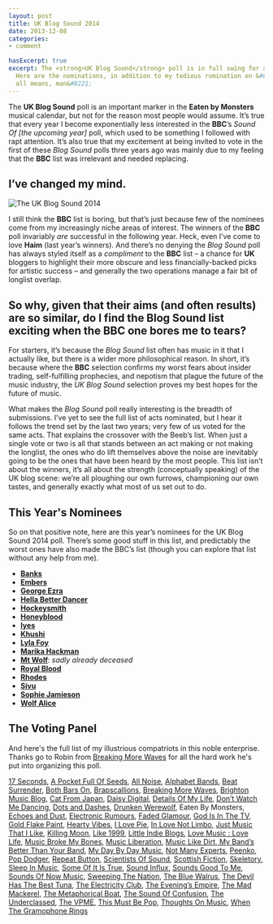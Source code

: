 ```yaml
---
layout: post
title: UK Blog Sound 2014
date: 2013-12-08
categories:
- comment

hasExcerpt: true
excerpt: The <strong>UK Blog Sound</strong> poll is in full swing for another year.
  Here are the nominations, in addition to my tedious rumination on &#8220;what it
  all means, man&#8221;
---
```


The **UK Blog Sound** poll is an important marker in the **Eaten by Monsters** musical calendar, but not for the reason most people would assume. It’s true that every year I become exponentially less interested in the **BBC**’s *Sound Of [the upcoming year]* poll, which used to be something I followed with rapt attention. It’s also true that my excitement at being invited to vote in the first of these *Blog Sound* polls three years ago was mainly due to my feeling that the **BBC** list was irrelevant and needed replacing.


## I’ve changed my mind.

![The UK Blog Sound 2014](http://eatenbymonsters/wp-content/uploads/2013/12/BLOGSOUND_2014_AVP-620x348.jpg)

I still think the **BBC** list is boring, but that’s just because few of the nominees come from my increasingly niche areas of interest. The winners of the **BBC** poll invariably _are_ successful in the following year. Heck, even I’ve come to love **Haim** (last year’s winners). And there’s no denying the *Blog Sound* poll has always styled itself as a _compliment_ to the **BBC** list – a chance for **UK** bloggers to highlight their more obscure and less financially-backed picks for artistic success – and generally the two operations manage a fair bit of longlist overlap.

## So why, given that their aims (and often results) are so similar, do I find the Blog Sound list exciting when the BBC one bores me to tears?

For starters, it’s because the *Blog Sound* list often has music in it that I actually like, but there is a wider more philosophical reason. In short, it’s because where the **BBC** selection confirms my worst fears about insider trading, self-fulfilling prophecies, and nepotism that plague the future of the music industry, the *UK Blog Sound* selection proves my best hopes for the future of music.

What makes the *Blog Sound* poll really interesting is the breadth of submissions. I’ve yet to see the full list of acts nominated, but I hear it follows the trend set by the last two years; very few of us voted for the same acts. That explains the crossover with the Beeb’s list. When just a single vote or two is all that stands between an act making or not making the longlist, the ones who do lift themselves above the noise are inevitably going to be the ones that have been heard by the most people. This list isn’t about the winners, it’s all about the strength (conceptually speaking) of the UK blog scene: we’re all ploughing our own furrows, championing our own tastes, and generally exactly what most of us set out to do.

## This Year's Nominees

So on that positive note, here are this year’s nominees for the UK Blog Sound 2014 poll. There’s some good stuff in this list, and predictably the worst ones have also made the BBC’s list (though you can explore that list without any help from me).
	
  * [**Banks**](https://soundcloud.com/banksbanksbanks)	
  * [**Embers**](https://soundcloud.com/embersembers)
  * [**George Ezra**](https://soundcloud.com/george-ezra)
  * [**Hella Better Dancer**](https://soundcloud.com/hella-better-dancer)
  * [**Hockeysmith**](https://soundcloud.com/hockeysmith)
  * [**Honeyblood**](https://soundcloud.com/honeyblood)
  * [**Iyes**](https://soundcloud.com/weareiyes)
  * [**Khushi**](https://soundcloud.com/khushimusic)
  * [**Lyla Foy**](https://soundcloud.com/lylafoy)
  * [**Marika Hackman**](https://soundcloud.com/marika-hackman)
  * [**Mt Wolf**](https://soundcloud.com/mtwolf): *sadly already deceased*
  * [**Royal Blood**](https://soundcloud.com/royalbloodband)
  * [**Rhodes**](https://soundcloud.com/rhodesmusic)
  * [**Sivu**](https://soundcloud.com/sivusignals)
  * [**Sophie Jamieson**](https://soundcloud.com/sophie-jamieson)
  * [**Wolf Alice**](https://soundcloud.com/wolfalice)

## The Voting Panel

And here's the full list of my illustrious compatriots in this noble enterprise. Thanks go to Robin from [Breaking More Waves](http://www.breakingmorewaves.blogspot.co.uk/) for all the hard work he's put into organizing this poll.

[17 Seconds](http://17seconds.co.uk/blog/), [A Pocket Full Of Seeds](http://apocketfullofseeds.com/), [All Noise](http://all-noise.co.uk/), [Alphabet Bands](http://alphabetbands.wordpress.com/), [Beat Surrender](http://www.beat-surrender.com/), [Both Bars On](http://bothbarson.wordpress.com/), [Brapscallions](http://brapscallions.com/), [Breaking More Waves](http://www.breakingmorewaves.blogspot.co.uk/), [Brighton Music Blog](http://brightonmusicblog.co.uk/), [Cat From Japan](http://catfromjapanxxx.wordpress.com/), [Daisy Digital](http://www.daisydigital.co.uk/), [Details Of My Life](http://www.detailsofmylife.net/), [Don’t Watch Me Dancing](http://dontwatchmedancing.com/), [Dots and Dashes](http://dotsanddashes.co.uk/), [Drunken Werewolf](http://www.drunkenwerewolf.com/), Eaten By Monsters, [Echoes and Dust](http://echoesanddust.com/), [Electronic Rumours](http://electronicrumors.com/), [Faded Glamour](http://www.fadedglamour.co.uk/), [God Is In The TV](http://www.godisinthetvzine.co.uk/), [Gold Flake Paint](http://www.goldflakepaint.co.uk/), [Hearty Vibes](http://www.hearty-vibes.com/), [I Love Pie](http://www.ilovepie.co.uk/), [In Love Not Limbo](http://inlove-notlimbo.blogspot.co.uk/), [Just Music That I Like](http://www.justmusicthatilike.com/), [Killing Moon](http://killing-moon.com/), [Like 1999](http://www.like1999.com/), [Little Indie Blogs](http://littleindieblogs.blogspot.co.uk/), [Love Music : Love Life](http://lovemusiclovelife.com/), [Music Broke My Bones](http://www.musicbrokemybones.co.uk/), [Music Liberation](http://musicliberation.blogspot.co.uk/), [Music Like Dirt](http://www.musiclikedirt.com/),[ My Band’s Better Than Your Band](http://mybandsbetterthanyourband.com/), [My Day By Day Music](http://mydaybydaymusic.wordpress.com/), [Not Many Experts](http://notmanyexperts.com/), [Peenko](http://www.peenko.co.uk/), [Pop Dodger](http://popdodger.com/), [Repeat Button](http://www.repeatbutton.com/), [Scientists Of Sound](http://www.sos-music.co.uk/), [Scottish Fiction](http://scottishfiction.blogspot.co.uk/), [Skeletory](http://www.skeletory.com/), [Sleep In Music](http://sleepinmusic.com/), [Some Of It Is True](http://someofitistrue.com/), [Sound Influx](http://www.soundinflux.com/), [Sounds Good To Me](http://soundsgoodtometoo.com/), [Sounds Of Now Music](http://soundsofnowmusic.com/), [Sweeping The Nation](http://sweepingthenation.blogspot.co.uk/), [The Blue Walrus](http://thebluewalrus.com/), [The Devil Has The Best Tuna](http://besttuna.blogspot.co.uk/), [The Electricity Club](http://www.electricity-club.co.uk/), [The Evening’s Empire](http://theeveningsempire.blogspot.co.uk/), [The Mad Mackerel](http://madmackerel.org/), [The Metaphorical Boat](http://metaphoricalboat.blogspot.co.uk/), [The Sound Of Confusion](http://thesoundofconfusionblog.blogspot.co.uk/), [The Underclassed](http://www.theunderclassed.co.uk/), [The VPME](http://www.thevpme.com/), [This Must Be Pop](http://www.thismustbepop.com/), [Thoughts On Music](http://rpgreenhalgh.blogspot.co.uk/), [When The Gramophone Rings](http://whenthegramophonerings.com/)
